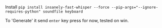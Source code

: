 Install
`pip install insanely-fast-whisper --force --pip-args="--ignore-requires-python" soundfile keyboard`

To 'Generate' it send `enter` key press for now, tested on win.
